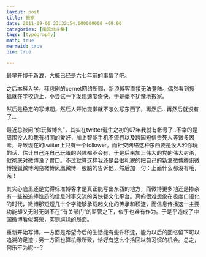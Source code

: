 ```yaml
---
layout: post
title: 搬家
date: 2011-09-06 23:32:54.000000000 +09:00
categories: [南箕北斗集]
tags: [typography]
math: true
mermaid: true
pin: true

---
```

最早开博于新浪，大概已经是六七年前的事情了吧。

之后本科入学，拜悲剧的cernet网络所赐，新浪博客直接无法登陆。偶然看到搜狐就在学校边上，小尝试一下发现速度奇快，于是毫不犹豫地搬家。

然后是稳定的写博期，然后人开始变懒就不怎么写东西了，再然后...再然后就没有了...

最近总被问“你玩微博么”，其实在twitter诞生之初的07年我就有帐号了..不幸的是周围没人和我有相同的爱好，加上智能手机不流行以及跨国短信贵死人等诸多因素，导致现在的twiiter上只有一个follower。而社交网络这种东西要是没人和你玩的话，估计自己连自己玩蛋的兴趣都不会有，于是后来加上伟大的党的伟大封杀，就彻底对微博没了胃口。不过就算这样我还是会很礼貌的把自己的新浪微博腾讯微博搜狐微博网易微博凤凰微博一股脑的告诉他，然后加一句：上面什么都没有哦，亲！

其实心底里还是觉得标准博客才是真正能写出东西的地方，而微博更多地还是掺杂有一些被追捧性质的信息时事交流的类快餐文化平台。真的很难想象在极度口语化的时代，微博那短短几十个字能够承载起文化的传承和积淀，而信息传播这一主要功能却又无时无刻不在“有关部门”的监管之下，似乎也难有作为。于是乎造成了中国微博看似繁荣，实则尴尬的局面。

重新开始写博，一方面是希望今后的生活能有些许积淀，能为以后的回忆留下可以追溯的足迹；另一方面也算机缘所致，恰好有这么个拾回以前习惯的机会。总之，何乐不为呢～？
